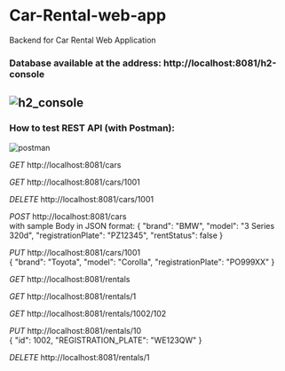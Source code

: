 # Car-Rental-web-app
Backend for Car Rental Web Application


### Database available at the address: http://localhost:8081/h2-console
![h2_console](https://user-images.githubusercontent.com/56775198/101819448-91bf6380-3b25-11eb-9e89-bb5751bebacf.png)
---

### How to test REST API (with Postman):
![postman](https://user-images.githubusercontent.com/56775198/101820670-3a21f780-3b27-11eb-9edc-e1682b07b979.png)

*GET* http://localhost:8081/cars

*GET* http://localhost:8081/cars/1001

*DELETE* http://localhost:8081/cars/1001

*POST* http://localhost:8081/cars \
with sample Body in JSON format:
{
    "brand": "BMW",
    "model": "3 Series 320d",
    "registrationPlate": "PZ12345",
    "rentStatus": false
}

*PUT* http://localhost:8081/cars/1001 \
{
    "brand": "Toyota",
    "model": "Corolla",
    "registrationPlate": "PO999XX"
}

*GET* http://localhost:8081/rentals

*GET* http://localhost:8081/rentals/1

*GET* http://localhost:8081/rentals/1002/102

*PUT* http://localhost:8081/rentals/10 \
{
    "id": 1002,
    "REGISTRATION_PLATE": "WE123QW"
}

*DELETE* http://localhost:8081/rentals/1
